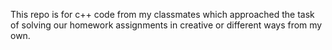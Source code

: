   
  
  This repo is for c++ code from my classmates which approached the task of solving our homework assignments in creative or different ways from my own. 
